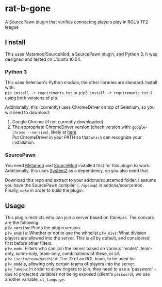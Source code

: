 # rat-b-gone
A SourcePawn plugin that verifies connecting players play in RGL's TF2 league


## I    nstall
This uses Metamod/SourceMod, a SourcePawn plugin, and Python 3. It was designed and tested on Ubuntu 16.04.

### Python 3
This uses Selenium's Python module, the other libraries are standard. Install with:  
`pip install -r requirements.txt` or `pip3 install -r requirements.txt` if using both versions of pip.

Additionally, this (currently) uses ChromeDriver on top of Selenium, so you will need to download:  
1. Google Chrome (if not currently downloaded)  
2. The appropriate ChromeDriver version (check version with: `google-chrome --version`), likely at [here](https://sites.google.com/a/chromium.org/chromedriver/downloads)  
Put ChromeDriver in your PATH so that `which` can recognize your installation.

### SourcePawn

You need [Metamod](http://wiki.alliedmods.net/Installing_Metamod:Source) and [SourceMod](http://wiki.alliedmods.net/Installing_SourceMod) installed first for this plugin to work.  
Additionally, this uses [System2](https://github.com/dordnung/System2) as a dependency, so you also need that.

Download this repo and extract to your addons/sourcemod folder. I assume you have the SourcePawn compiler (`./spcomp`) in addons/sourcemod.  
Finally, `make` in order to build the plugin.

## Usage

This plugin restricts who can join a server based on ConVars.
The convars are the following:  
`plw_version`: Prints the plugin version.  
`plw_enable`: Whether or not to use the whitelist
`plw_divs`: What division players are allowed into the server. This is all by default, and considered first before other filters.  
`plw_mode`: Filters who can join the server based on various 'modes': team-only, scrim-only, team-only, combinations of these, or all.
`plw_(scrim/team/match)id`: The ID of an RGL team, to be used for `plw_mode`'s, allowing only certain teams of players into the server.
`plw_fakepw`: In order to allow ringers to join, they need to use a 'password' - due to protected variables not being exposed (client's `password`), we use another variable: `cl_language`.